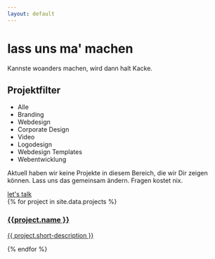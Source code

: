 ```yaml
---
layout: default
---
```


<div class="container home-landing-container">
<div class="row mt-50">
    <div
    class="main-title-container text-center col-md-12"
    >
    <h1 class="main-title bold text-center">
        lass uns ma' machen
    </h1>
    <p class="main-subtitle mt-30 light">
        Kannste woanders machen, wird dann halt Kacke.
    </p>
    </div>
</div>
<div class="row cta-scroll-container">
    <i class="fas fa-angle-double-down text-black"></i>
</div>
</div>
<!-- unsere projekte -->
<div class="container home-portoflio-selection-container mt-100">
<div class="row">
    <div id="projectfilter-collapse-trigger" class="simple-section-heading-container col-xs-12 flex pointer">
    <h2 class="simple-section-heading">Projektfilter<i class="fas fa-angle-down text-black ml-small"></i></h2>
    </div>
</div>
<div class="row mb-40">
    <ul id="projectfilter-list" class="collapsed">
    <li data-filter="all" class="projectfilter-item active">Alle</li>
    <li data-filter=".branding" class="projectfilter-item">Branding</li>
    <li data-filter=".webdesign" class="projectfilter-item">Webdesign</li>
    <li data-filter=".corporate-design" class="projectfilter-item">Corporate Design</li>
    <li data-filter=".video" class="projectfilter-item">Video</li>
    <li data-filter=".logodesign" class="projectfilter-item">Logodesign</li>
    <li data-filter=".templates" class="projectfilter-item">Webdesign Templates</li>
    <li data-filter=".webentwicklung" class="projectfilter-item">Webentwicklung</li>
    </ul>

</div>
<div class="row mt-20" style="min-height: 200px;">
    <div class="no-category-items-found-container mt-40">
    <p class="no-category-items-found text-center read-text">
        Aktuell haben wir keine Projekte in diesem Bereich, die wir Dir zeigen können. Lass uns das gemeinsam ändern. Fragen kostet nix.
    </p>
    <div class="mt-30 container button-container">
        <a href="contact" class="button primary-button">let's talk</a>
    </div>
    </div>
    <div class="portoflio-selection-wrapper col-xs-12">
    <!-- portfolio item START -->
    {% for project in site.data.projects %}
    <div class="portfolio-selection-item mix {% for cat in project.categories%}{{ cat }} {% endfor %}">
        <a href="{{ site.baseurl }}/projects/{{ project.path-name }}" class="portfolio-item-link">
        <img
            class="portfolio-selection-image"
            src="{{ site.baseurl }}/assets/img/projekte/{{ project.thumbnail }}"
            alt=""
        />
        <div class="portfolio-selection-text-content">
            <h3 class="portfolio-selection-heading mb-10">
            {{project.name }}
            </h3>
            <p class="portfolio-selection-text read-text">
            {{ project.short-description }}
            </p>
        </div>
        </a>
    </div>
    {% endfor %}
    <!-- portfolio item END -->
    </div>
</div>
</div>
